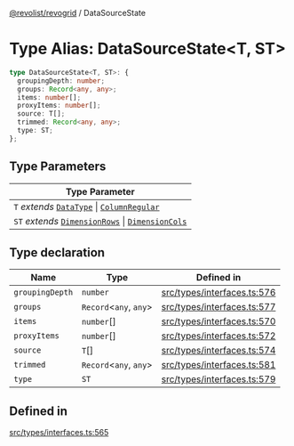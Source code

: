 [@revolist/revogrid](README.md) / DataSourceState

# Type Alias: DataSourceState\<T, ST\>

```ts
type DataSourceState<T, ST>: {
  groupingDepth: number;
  groups: Record<any, any>;
  items: number[];
  proxyItems: number[];
  source: T[];
  trimmed: Record<any, any>;
  type: ST;
};
```

## Type Parameters

| Type Parameter |
| ------ |
| `T` *extends* [`DataType`](TypeAlias.DataType.md) \| [`ColumnRegular`](Interface.ColumnRegular.md) |
| `ST` *extends* [`DimensionRows`](TypeAlias.DimensionRows.md) \| [`DimensionCols`](TypeAlias.DimensionCols.md) |

## Type declaration

| Name | Type | Defined in |
| ------ | ------ | ------ |
| `groupingDepth` | `number` | [src/types/interfaces.ts:576](https://github.com/revolist/revogrid/blob/e3c4d102f429c82d34023490b300d210ef8d9573/src/types/interfaces.ts#L576) |
| `groups` | `Record`\<`any`, `any`\> | [src/types/interfaces.ts:577](https://github.com/revolist/revogrid/blob/e3c4d102f429c82d34023490b300d210ef8d9573/src/types/interfaces.ts#L577) |
| `items` | `number`[] | [src/types/interfaces.ts:570](https://github.com/revolist/revogrid/blob/e3c4d102f429c82d34023490b300d210ef8d9573/src/types/interfaces.ts#L570) |
| `proxyItems` | `number`[] | [src/types/interfaces.ts:572](https://github.com/revolist/revogrid/blob/e3c4d102f429c82d34023490b300d210ef8d9573/src/types/interfaces.ts#L572) |
| `source` | `T`[] | [src/types/interfaces.ts:574](https://github.com/revolist/revogrid/blob/e3c4d102f429c82d34023490b300d210ef8d9573/src/types/interfaces.ts#L574) |
| `trimmed` | `Record`\<`any`, `any`\> | [src/types/interfaces.ts:581](https://github.com/revolist/revogrid/blob/e3c4d102f429c82d34023490b300d210ef8d9573/src/types/interfaces.ts#L581) |
| `type` | `ST` | [src/types/interfaces.ts:579](https://github.com/revolist/revogrid/blob/e3c4d102f429c82d34023490b300d210ef8d9573/src/types/interfaces.ts#L579) |

## Defined in

[src/types/interfaces.ts:565](https://github.com/revolist/revogrid/blob/e3c4d102f429c82d34023490b300d210ef8d9573/src/types/interfaces.ts#L565)
